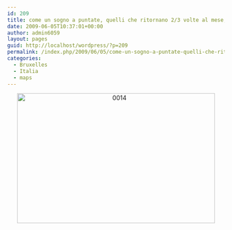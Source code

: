 ```yaml
---
id: 209
title: come un sogno a puntate, quelli che ritornano 2/3 volte al mese, sistematicamente
date: 2009-06-05T10:37:01+00:00
author: admin6059
layout: pages
guid: http://localhost/wordpress/?p=209
permalink: /index.php/2009/06/05/come-un-sogno-a-puntate-quelli-che-ritornano-23-volte-al-mese-sistemeticamente/
categories:
  - Bruxelles
  - Italia
  - maps
---
```

<p style="text-align: center;">
  <a href="http://blog.martasmaldone.eu/wp-content/uploads/2009/06/00141.jpg"><img class="aligncenter  wp-image-1967" title="0014" src="http://blog.martasmaldone.eu/wp-content/uploads/2009/06/00141.jpg" alt="0014" width="458" height="302" srcset="http://blog.martasmaldone.eu/wp-content/uploads/2009/06/00141.jpg 509w, http://blog.martasmaldone.eu/wp-content/uploads/2009/06/00141-300x198.jpg 300w" sizes="(max-width: 458px) 100vw, 458px" /></a>
</p>
